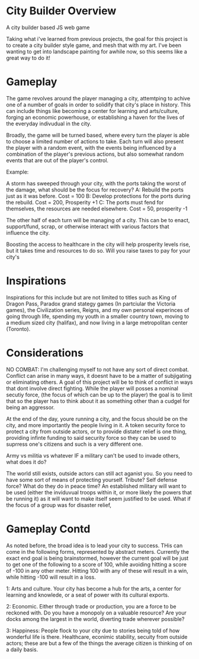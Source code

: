 # City Builder Overview
A city builder based JS web game

Taking what i've learned from previous projects, the goal for this project is to create a city builder style game, and mesh that with my art. I've been wanting to get into landscape painting for awhile now, so this seems like a great way to do it!

# Gameplay

The game revolves around the player managing a city, attemtping to achive one of a number of goals in order to solidify that city's place in history. This can include things like becoming a center for learning and arts/culture, forging an economic powerhouse, or establishing a haven for the lives of the everyday indivudual in the city. 

Broadly, the game will be turned based, where every turn the player is able to choose a limited number of actions to take. Each turn will also present the player with a random event, with the events being influenced by a combination of the player's previous actions, but also somewhat random events that are out of the player's control.

Example:

A storm has sweeped through your city, with the ports taking the worst of the damage, what should be the focus for recovery?
A: Rebuild the ports just as it was before. Cost = 100
B: Develop protections for the ports during the rebuild. Cost = 200, Prosperity +1
C: The ports must fend for themselves, the resources are needed elsewhere. Cost = 50, prosperity -1

The other half of each turn will be managing of a city. This can be to enact, support/fund, scrap, or otherwise interact with various factors that influence the city.

Boosting the access to healthcare in the city will help prosperity levels rise, but it takes time and resources to do so. Will you raise taxes to pay for your city's 

# Inspirations

Inspirations for this include but are not limited to titles such as King of Dragon Pass, Paradox grand stategy games (In partciular the Victoria games), the Civilization series, Reigns, and my own personal experinces of going through life, spending my youth in a smaller country town, moving to a medium sized city (halifax), and now living in a large metropolitan center (Toronto).

# Considerations

NO COMBAT:
I'm challenging myself to not have any sort of direct combat. Conflict can arise in many ways, it doesnt have to be a matter of subjigating or eliminating others. A goal of this project will be to think of conflict in ways that dont involve direct fighting. While the player will posses a nominal secutiy force, (the focus of which can be up to the player) the goal is to limit that so the player has to think about it as something other than a cudgel for being an aggressor.

At the end of the day, youre running a city, and the focus should be on the city, and more importantly the people living in it. A token security force to protect a city from outside actors, or to provide distater relief is one thing, providing infinte funding to said security force so they can be used to suprress one's citizens and such is a very different one.

Army vs militia vs whatever
IF a military can't be used to invade others, what does it do? 

The world still exists, outside actors can still act aganist you. So you need to have some sort of means of protecting yourself. Tribute? Self defense force? What do they do in peace time? An established military will want to be used (either the inviduvual troops within it, or more likely the powers that be running it) as it will want to make itself seem justified to be used. What if the focus of a group was for disaster relief, 

# Gameplay Contd

As noted before, the broad idea is to lead your city to success. THis can come in the following forms, represented by abstract meters. Currently the exact end goal is being brainstormed, however the current goal will be just to get one of the following to a score of 100, while avoiding hitting a score of -100 in any other meter. Hitting 100 with any of these will result in a win, while hitting -100 will result in a loss.

1: Arts and culture. Your city has become a hub for the arts, a center for learning and knowlede, or a seat of power with its cultural exports. 

2: Economic. Either through trade or production, you are a force to be reckoned with. Do you have a monopoly on a valuable resource? Are your docks among the largest in the world, diverting trade wherever possible?

3: Happiness: People flock to your city due to stories being told of how wonderful life is there. Healthcare, econimic stability, secuity from outside actors; these are but a few of the things the average citizen is thinking of on a daily basis.

